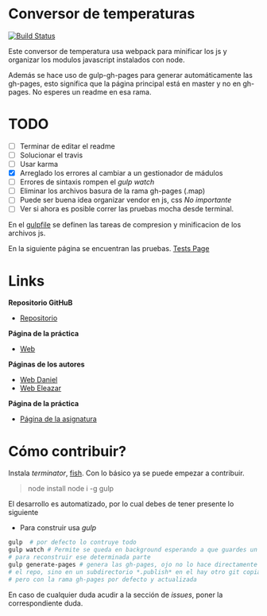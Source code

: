 # Conversor de temperaturas

[![Build Status](https://travis-ci.org/EleDiaz/karma-y-travis-ele-daniel-1.svg?branch=master)](https://travis-ci.org/EleDiaz/karma-y-travis-ele-daniel-1)

Este conversor de temperatura usa webpack para minificar los js y organizar los modulos
javascript instalados con node.

Además se hace uso de gulp-gh-pages para generar automáticamente las gh-pages, esto
significa que la página principal está en master y no en gh-pages. No esperes un readme
en esa rama.

# TODO
- [ ] Terminar de editar el readme
- [ ] Solucionar el travis
- [ ] Usar karma
- [x] Arreglado los errores al cambiar a un gestionador de mádulos
- [ ] Errores de sintaxis rompen el *gulp watch*
- [ ] Eliminar los archivos basura de la rama gh-pages (.map)
- [ ] Puede ser buena idea organizar vendor en js, css *No importante*
- [ ] Ver si ahora es posible correr las pruebas mocha desde terminal.

En el [gulpfile](./gulpfile.js) se definen las tareas de compresion y minificacion de los archivos js.

En la siguiente página se encuentran las pruebas. [Tests Page](http://ull-esit-gradoii-pl.github.io/mocha-y-chai-ele-daniel-1/test/index.html)

# Links

**Repositorio GitHuB**

* [Repositorio](https://github.com/ULL-ESIT-GRADOII-PL/mocha-y-chai-ele-daniel-1)

**Página de la práctica**

* [Web](http://ull-esit-gradoii-pl.github.io/mocha-y-chai-ele-daniel-1/)

**Páginas de los autores**

* [Web Daniel](http://alu0100783230.github.io/)
* [Web Eleazar](http://elediaz.github.io/)


**Página de la práctica**

* [Página de la asignatura](https://campusvirtual.ull.es/1516/mod/page/view.php?id=177984)

# Cómo contribuir?

Instala *terminator*, [fish](https://fishshell.com/). Con lo básico ya se puede
empezar a contribuir.

> node install
> node i -g gulp

El desarrollo es automatizado, por lo cual debes de tener presente lo siguiente
- Para construir usa *gulp*
```bash
gulp  # por defecto lo contruye todo
gulp watch # Permite se queda en background esperando a que guardes un archivo
# para reconstruir ese determinada parte
gulp generate-pages # genera las gh-pages, ojo no lo hace directamente sobre
# el repo, sino en un subdirectorio *.publish* en el hay otro git copia del actual
# pero con la rama gh-pages por defecto y actualizada
```

En caso de cualquier duda acudir a la sección de *issues*, poner la
correspondiente duda.
